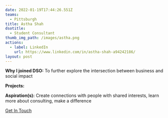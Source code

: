 ```yaml
---
date: 2022-01-19T17:44:26.551Z
teams:
  - Pittsburgh
title: Astha Shah
dsotitle:
  - Student Consultant
thumb_img_path: /images/astha.png
actions:
  - label: LinkedIn
    url: https://www.linkedin.com/in/astha-shah-a94242186/
layout: post
---
```

**Why I joined DSO:** To further explore the intersection between business and social impact

**Projects:**

**Aspiration(s):** Create connections with people with shared interests, learn more about consulting, make a difference

[Get In Touch](mailto:asthashah@dsoglobal.org)